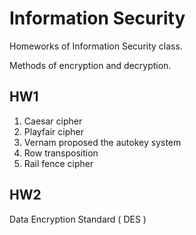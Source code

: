 Information Security
===

Homeworks of Information Security class.

Methods of encryption and decryption.

## HW1
1. Caesar cipher
2. Playfair cipher
3. Vernam proposed the autokey system
4. Row transposition
5. Rail fence cipher

## HW2
Data Encryption Standard ( DES )
